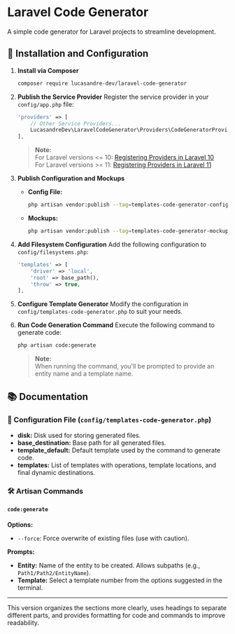 # Laravel Code Generator

A simple code generator for Laravel projects to streamline development.

## 🚀 Installation and Configuration

1. **Install via Composer**
   ```bash
   composer require lucasandre-dev/laravel-code-generator
   ```

2. **Publish the Service Provider**
   Register the service provider in your `config/app.php` file:
   ```php
   'providers' => [
       // Other Service Providers...
       LucasandreDev\LaravelCodeGenerator\Providers\CodeGeneratorProvider::class,
   ],
   ```

   > **Note:**  
   > For Laravel versions <= 10: [Registering Providers in Laravel 10](https://laravel.com/docs/10.x/providers#registering-providers)  
   > For Laravel versions >= 11: [Registering Providers in Laravel 11](https://laravel.com/docs/11.x/providers#registering-providers)

3. **Publish Configuration and Mockups**
    - **Config File:**
      ```bash
      php artisan vendor:publish --tag=templates-code-generator-config
      ```
    - **Mockups:**
      ```bash
      php artisan vendor:publish --tag=templates-code-generator-mockups
      ```

4. **Add Filesystem Configuration**
   Add the following configuration to `config/filesystems.php`:
   ```php
   'templates' => [
       'driver' => 'local',
       'root' => base_path(),
       'throw' => true,
   ],
   ```

5. **Configure Template Generator**
   Modify the configuration in `config/templates-code-generator.php` to suit your needs.

6. **Run Code Generation Command**
   Execute the following command to generate code:
   ```bash
   php artisan code:generate
   ```

   > **Note:**  
   > When running the command, you'll be prompted to provide an entity name and a template name.

## 📚 Documentation

### 🔧 Configuration File (`config/templates-code-generator.php`)

- **disk:** Disk used for storing generated files.
- **base_destination:** Base path for all generated files.
- **template_default:** Default template used by the command to generate code.
- **templates:** List of templates with operations, template locations, and final dynamic destinations.

### 🛠️ Artisan Commands

#### `code:generate`

**Options:**

- `--force`: Force overwrite of existing files (use with caution).

**Prompts:**

- **Entity:** Name of the entity to be created. Allows subpaths (e.g., `Path1/Path2/EntityName`).
- **Template:** Select a template number from the options suggested in the terminal.

---

This version organizes the sections more clearly, uses headings to separate different parts, and provides formatting for code and commands to improve readability.
